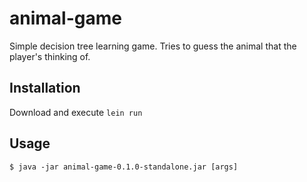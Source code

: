 # animal-game

Simple decision tree learning game.
Tries to guess the animal that the player's thinking of.

## Installation

Download and execute `lein run`

## Usage
```shell
$ java -jar animal-game-0.1.0-standalone.jar [args]
```
